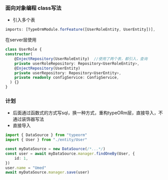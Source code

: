### 面向对象编程 class写法

- 引入多个表
```ts
imports: [TypeOrmModule.forFeature([UserRoleEntity, UserEntity])],

```

在server层使用
```ts
class UserRole {
constructor(
    @InjectRepository(UserRoleEntity)  //使用了两个表，都引入，查询
    private userRoleRepository: Repository<UserRoleEntity>,
    @InjectRepository(UserEntity)
    private userRepository: Repository<UserEntity>,
    private readonly configService: ConfigService,
  ) {}
}
```

### 计划

- 后面通过函数式的方式写sql，换一种方式，重构typeORm层，直接导入，不通过装饰器写法
- 直接导入

```ts
import { DataSource } from "typeorm"
import { User } from "./entity/User"

const myDataSource = new DataSource(/*...*/)
const user = await myDataSource.manager.findOneBy(User, {
    id: 1,
})
user.name = "Umed"
await myDataSource.manager.save(user)
```